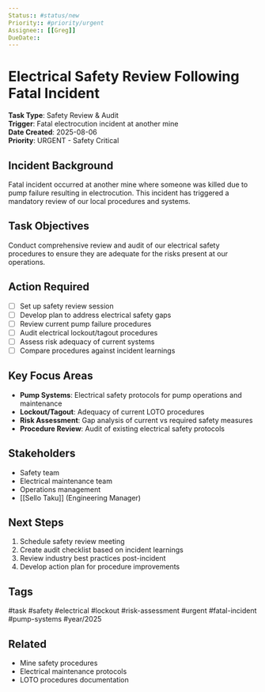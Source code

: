```yaml
---
Status:: #status/new
Priority:: #priority/urgent
Assignee:: [[Greg]]
DueDate:: 
---
```


# Electrical Safety Review Following Fatal Incident

**Task Type**: Safety Review & Audit  
**Trigger**: Fatal electrocution incident at another mine  
**Date Created**: 2025-08-06  
**Priority**: URGENT - Safety Critical

## Incident Background
Fatal incident occurred at another mine where someone was killed due to pump failure resulting in electrocution. This incident has triggered a mandatory review of our local procedures and systems.

## Task Objectives
Conduct comprehensive review and audit of our electrical safety procedures to ensure they are adequate for the risks present at our operations.

## Action Required
- [ ] Set up safety review session
- [ ] Develop plan to address electrical safety gaps
- [ ] Review current pump failure procedures
- [ ] Audit electrical lockout/tagout procedures
- [ ] Assess risk adequacy of current systems
- [ ] Compare procedures against incident learnings

## Key Focus Areas
- **Pump Systems**: Electrical safety protocols for pump operations and maintenance
- **Lockout/Tagout**: Adequacy of current LOTO procedures
- **Risk Assessment**: Gap analysis of current vs required safety measures
- **Procedure Review**: Audit of existing electrical safety protocols

## Stakeholders
- Safety team
- Electrical maintenance team
- Operations management
- [[Sello Taku]] (Engineering Manager)

## Next Steps
1. Schedule safety review meeting
2. Create audit checklist based on incident learnings
3. Review industry best practices post-incident
4. Develop action plan for procedure improvements

## Tags
#task #safety #electrical #lockout #risk-assessment #urgent #fatal-incident #pump-systems #year/2025

## Related
- Mine safety procedures
- Electrical maintenance protocols
- LOTO procedures documentation